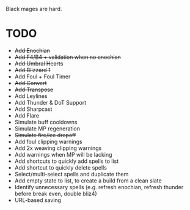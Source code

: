 Black mages are hard.

# TODO

- ~~Add Enochian~~
- ~~Add F4/B4 + validation when no enochian~~
- ~~Add Umbral Hearts~~
- ~~Add Blizzard 1~~
- Add Foul + Foul Timer
- ~~Add Convert~~
- ~~Add Transpose~~
- Add Leylines
- Add Thunder & DoT Support
- Add Sharpcast
- Add Flare
- Simulate buff cooldowns
- Simulate MP regeneration
- ~~Simulate fire/ice dropoff~~
- Add foul clipping warnings
- Add 2x weaving clipping warnings
- Add warnings when MP will be lacking
- Add shortcuts to quickly add spells to list
- Add shortcut to quickly delete spells
- Select/multi-select spells and duplicate them
- Add empty state to list, to create a build from a clean slate
- Identify unnecessary spells (e.g. refresh enochian, refresh thunder before break even, double bliz4)
- URL-based saving